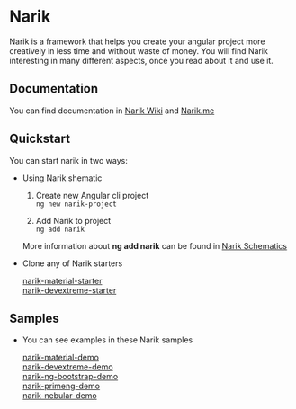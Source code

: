 # Narik

Narik is a framework that helps you create your angular project more creatively in less time and without waste of money. You will find Narik interesting in many different aspects, once you read about it and use it.

## Documentation

You can find documentation in  [Narik Wiki](https://github.com/NarikMe/narik-angular/wiki)
and [Narik.me](http://narik.me)

## Quickstart
You can start narik in two ways:

- Using Narik  shematic
    1. Create new Angular cli project  
    `
    ng new narik-project
    `
   
    2. Add Narik to project  
    `
    ng add narik 
    `

    More information about **ng add narik** can be found in [Narik Schematics](https://github.com/NarikMe/narik-angular/wiki/19.-Narik-Schematics)
- Clone any of Narik starters 

    [narik-material-starter](https://github.com/NarikMe/narik-material-starter)   
    [narik-devextreme-starter](https://github.com/NarikMe/narik-devextreme-starter)     


## Samples

- You can see examples in these Narik samples 

    [narik-material-demo](https://github.com/NarikMe/narik-material-demo)   
    [narik-devextreme-demo](https://github.com/NarikMe/narik-devextreme-demo)  
    [narik-ng-bootstrap-demo](https://github.com/NarikMe/narik-ng-bootstrap-demo)  
    [narik-primeng-demo](https://github.com/NarikMe/narik-primeng-demo)  
    [narik-nebular-demo](https://github.com/NarikMe/narik-nebular-demo)

